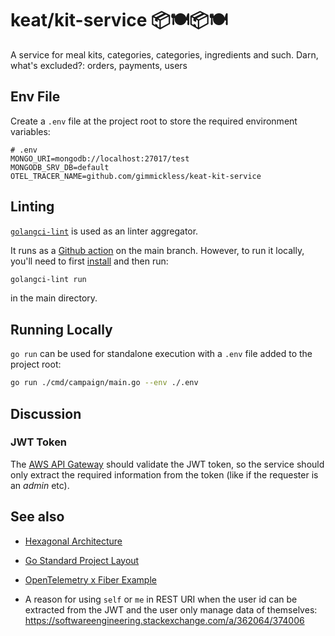 # keat/kit-service 📦🍽️📦🍽️

A service for meal kits, categories, categories, ingredients and such. Darn, what's excluded?: orders, payments, users

## Env File

Create a `.env` file at the project root to store the required environment variables:

```
# .env
MONGO_URI=mongodb://localhost:27017/test
MONGODB_SRV_DB=default
OTEL_TRACER_NAME=github.com/gimmickless/keat-kit-service
```

## Linting

[`golangci-lint`](https://golangci-lint.run) is used as an linter aggregator.

It runs as a [Github action](./.github/workflows/lint.yml) on the main branch. However, to run it locally, you'll need to first [install](https://golangci-lint.run/usage/install/#local-installation) and then run:

```sh
golangci-lint run
```

in the main directory.

## Running Locally

`go run` can be used for standalone execution with a `.env` file added to the project root:

```sh
go run ./cmd/campaign/main.go --env ./.env
```

## Discussion

### JWT Token

The [AWS API Gateway](https://aws.amazon.com/api-gateway/) should validate the JWT token, so the service should only extract the required information from the token (like if the requester is an _admin_ etc).

## See also

- [Hexagonal Architecture](https://netflixtechblog.com/ready-for-changes-with-hexagonal-architecture-b315ec967749)

- [Go Standard Project Layout](https://github.com/golang-standards/project-layout)

- [OpenTelemetry x Fiber Example](https://github.com/gofiber/contrib/blob/main/otelfiber/example/server.go)

- A reason for using `self` or `me` in REST URI when the user id can be extracted from the JWT and the user only manage data of themselves: https://softwareengineering.stackexchange.com/a/362064/374006
